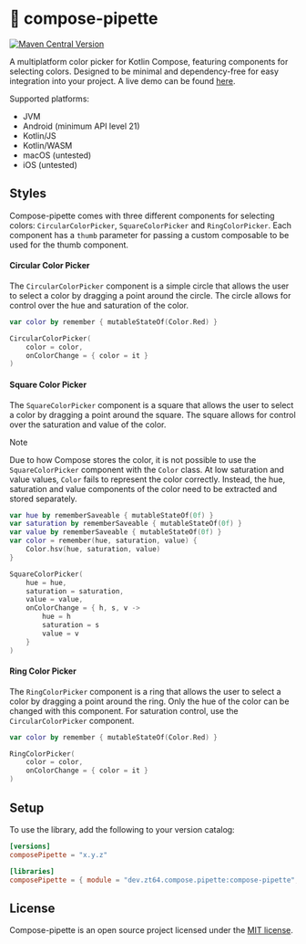 # 🎨 compose-pipette

[![Maven Central Version](https://img.shields.io/maven-central/v/dev.zt64.compose.pipette/compose-pipette)](https://central.sonatype.com/artifact/dev.zt64.compose.pipette/compose-pipette)

A multiplatform color picker for Kotlin Compose, featuring components for selecting colors. Designed to be minimal and
dependency-free for easy integration into your project. A live demo can be
found [here](https://zt64.github.io/compose-pipette/).

Supported platforms:

- JVM
- Android (minimum API level 21)
- Kotlin/JS
- Kotlin/WASM
- macOS (untested)
- iOS (untested)

## Styles

Compose-pipette comes with three different components for selecting colors: `CircularColorPicker`, `SquareColorPicker`
and `RingColorPicker`. Each component has a `thumb` parameter for passing a custom composable to be used for the thumb
component.

#### Circular Color Picker

The `CircularColorPicker` component is a simple circle that allows the user to select a color by dragging a point around
the
circle. The circle allows for control over the hue and saturation of the color.

```kotlin
var color by remember { mutableStateOf(Color.Red) }

CircularColorPicker(
    color = color,
    onColorChange = { color = it }
)
```

#### Square Color Picker

The `SquareColorPicker` component is a square that allows the user to select a color by dragging a point around the
square.
The square allows for control over the saturation and value of the color.

> [!NOTE]
> Due to how Compose stores the color, it is not possible to use the `SquareColorPicker` component with the `Color`
> class. At low saturation and value values, `Color` fails to represent the color correctly.
> Instead, the hue, saturation and value components of the color need to be extracted and stored separately.

```kotlin
var hue by rememberSaveable { mutableStateOf(0f) }
var saturation by rememberSaveable { mutableStateOf(0f) }
var value by rememberSaveable { mutableStateOf(0f) }
var color = remember(hue, saturation, value) {
    Color.hsv(hue, saturation, value)
}

SquareColorPicker(
    hue = hue,
    saturation = saturation,
    value = value,
    onColorChange = { h, s, v ->
        hue = h
        saturation = s
        value = v
    }
)
```

#### Ring Color Picker

The `RingColorPicker` component is a ring that allows the user to select a color by dragging a point around the ring.
Only the hue of the color can be changed with this component. For saturation control, use the `CircularColorPicker`
component.

```kotlin
var color by remember { mutableStateOf(Color.Red) }

RingColorPicker(
    color = color,
    onColorChange = { color = it }
)
```

## Setup

To use the library, add the following to your version catalog:

```toml
[versions]
composePipette = "x.y.z"

[libraries]
composePipette = { module = "dev.zt64.compose.pipette:compose-pipette", version.ref = "composePipette" }
```

## License

Compose-pipette is an open source project licensed under the [MIT license](LICENSE).